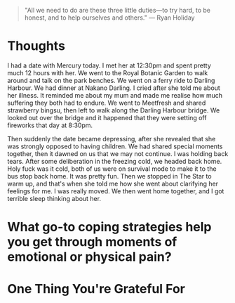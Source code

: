 
> \"All we need to do are these three little duties—to try hard, to be honest, and to help ourselves and others.\" — Ryan Holiday

# Thoughts
I had a date with Mercury today. I met her at 12:30pm and spent pretty much 12 hours with her. We went to the Royal Botanic Garden to walk around and talk on the park benches. We went on a ferry ride to Darling Harbour. We had dinner at Nakano Darling. I cried after she told me about her illness. It reminded me about my mum and made me realise how much suffering they both had to endure. We went to Meetfresh and shared strawberry bingsu, then left to walk along the Darling Harbour bridge. We looked out over the bridge and it happened that they were setting off fireworks that day at 8:30pm.

Then suddenly the date became depressing, after she revealed that she was strongly opposed to having children. We had shared special moments together, then it dawned on us that we may not continue. I was holding back tears. After some deliberation in the freezing cold, we headed back home. Holy fuck was it cold, both of us were on survival mode to make it to the bus stop back home. It was pretty fun. Then we stopped in The Star to warm up, and that's when she told me how she went about clarifying her feelings for me. I was really moved. We then went home together, and I got terrible sleep thinking about her.

# What go-to coping strategies help you get through moments of emotional or physical pain?

# One Thing You're Grateful For

